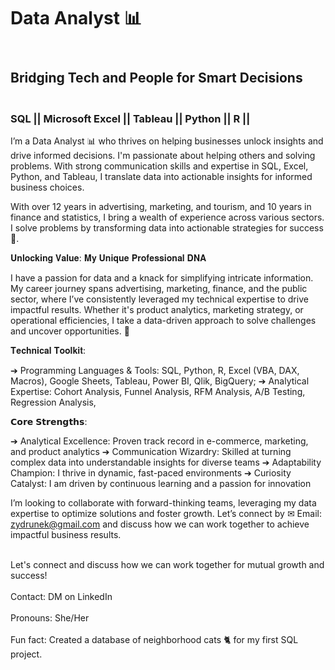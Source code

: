 
# Data Analyst 📊 

## <br>Bridging Tech and People for Smart Decisions 
### <br> SQL || Microsoft Excel || Tableau || Python || R || 



I’m a Data Analyst 📊 who thrives on helping businesses unlock insights and drive informed decisions. I'm passionate about helping others and solving problems. With strong communication skills and expertise in SQL, Excel, Python, and Tableau, I translate data into actionable insights for informed business choices.

With over 12 years in advertising, marketing, and tourism, and 10 years in finance and statistics, I bring a wealth of experience across various sectors. I solve problems by transforming data into actionable strategies for success 🚀.

𝐔𝐧𝐥𝐨𝐜𝐤𝐢𝐧𝐠 𝐕𝐚𝐥𝐮𝐞: 𝐌𝐲 𝐔𝐧𝐢𝐪𝐮𝐞 𝐏𝐫𝐨𝐟𝐞𝐬𝐬𝐢𝐨𝐧𝐚𝐥 𝐃𝐍𝐀

I have a passion for data and a knack for simplifying intricate information. My career journey spans advertising, marketing, finance, and the public sector, where I’ve consistently leveraged my technical expertise to drive impactful results. Whether it's product analytics, marketing strategy, or operational efficiencies, I take a data-driven approach to solve challenges and uncover opportunities. 🚀

𝐓𝐞𝐜𝐡𝐧𝐢𝐜𝐚𝐥 𝐓𝐨𝐨𝐥𝐤𝐢𝐭:

➔ Programming Languages & Tools: SQL, Python, R, Excel (VBA, DAX, Macros), Google Sheets, Tableau, Power BI, Qlik, BigQuery;
➔ Analytical Expertise: Cohort Analysis, Funnel Analysis, RFM Analysis, A/B Testing, Regression Analysis, 

𝗖𝗼𝗿𝗲 𝗦𝘁𝗿𝗲𝗻𝗴𝘁𝗵𝘀:

➔ Analytical Excellence: Proven track record in e-commerce, marketing, and product analytics
➔ Communication Wizardry: Skilled at turning complex data into understandable insights for diverse teams
➔ Adaptability Champion: I thrive in dynamic, fast-paced environments
➔ Curiosity Catalyst: I am driven by continuous learning and a passion for innovation

I’m looking to collaborate with forward-thinking teams, leveraging my data expertise to optimize solutions and foster growth. Let’s connect by ✉ Email: zydrunek@gmail.com and discuss how we can work together to achieve impactful business results.

<br>Let's connect and discuss how we can work together for mutual growth and success!</br>
<br>Contact: DM on LinkedIn</br>
<br>Pronouns: She/Her</br>
<br>Fun fact: Created a database of neighborhood cats 🐈 for my first SQL project.</br>

<!---
ZydruneKelpsaite/ZydruneKelpsaite is a ✨ special ✨ repository because its `README.md` (this file) appears on your GitHub profile.
You can click the Preview link to take a look at your changes.
--->
